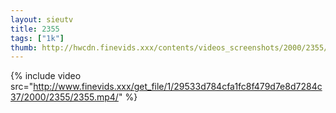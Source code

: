 ```yaml
--- 
layout: sieutv
title: 2355
tags: ["1k"]
thumb: http://hwcdn.finevids.xxx/contents/videos_screenshots/2000/2355/preview.mp4.jpg
---
```

{% include video src="http://www.finevids.xxx/get_file/1/29533d784cfa1fc8f479d7e8d7284c37/2000/2355/2355.mp4/" %} 
